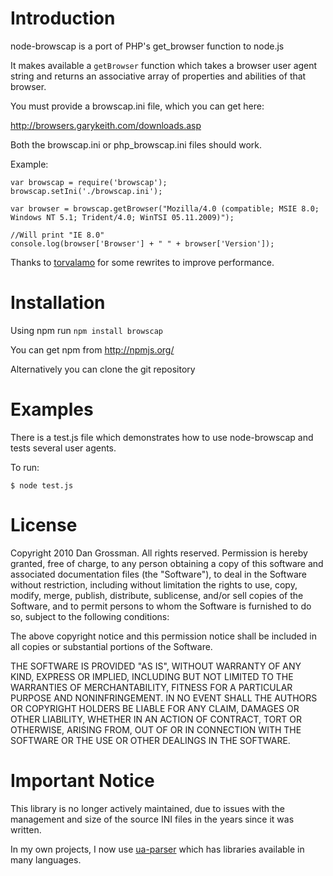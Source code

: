 # Introduction

node-browscap is a port of PHP's get_browser function to node.js

It makes available a `getBrowser` function which takes a browser user agent string 
and returns an associative array of properties and abilities of that browser.

You must provide a browscap.ini file, which you can get here:

http://browsers.garykeith.com/downloads.asp

Both the browscap.ini or php_browscap.ini files should work.

Example:

	var browscap = require('browscap');
	browscap.setIni('./browscap.ini');

	var browser = browscap.getBrowser("Mozilla/4.0 (compatible; MSIE 8.0; Windows NT 5.1; Trident/4.0; WinTSI 05.11.2009)");

	//Will print "IE 8.0"
	console.log(browser['Browser'] + " " + browser['Version']);

Thanks to [torvalamo](http://github.com/torvalamo) for some rewrites to 
improve performance.

# Installation

Using npm run `npm install browscap`

You can get npm from http://npmjs.org/

Alternatively you can clone the git repository

# Examples

There is a test.js file which demonstrates how to use node-browscap and tests
several user agents.

To run:

	$ node test.js

# License

Copyright 2010 Dan Grossman. All rights reserved.
Permission is hereby granted, free of charge, to any person obtaining a copy
of this software and associated documentation files (the "Software"), to
deal in the Software without restriction, including without limitation the
rights to use, copy, modify, merge, publish, distribute, sublicense, and/or
sell copies of the Software, and to permit persons to whom the Software is
furnished to do so, subject to the following conditions:

The above copyright notice and this permission notice shall be included in
all copies or substantial portions of the Software.

THE SOFTWARE IS PROVIDED "AS IS", WITHOUT WARRANTY OF ANY KIND, EXPRESS OR
IMPLIED, INCLUDING BUT NOT LIMITED TO THE WARRANTIES OF MERCHANTABILITY,
FITNESS FOR A PARTICULAR PURPOSE AND NONINFRINGEMENT. IN NO EVENT SHALL THE
AUTHORS OR COPYRIGHT HOLDERS BE LIABLE FOR ANY CLAIM, DAMAGES OR OTHER
LIABILITY, WHETHER IN AN ACTION OF CONTRACT, TORT OR OTHERWISE, ARISING
FROM, OUT OF OR IN CONNECTION WITH THE SOFTWARE OR THE USE OR OTHER DEALINGS
IN THE SOFTWARE. 

# Important Notice

This library is no longer actively maintained, due to issues with the management and size of the source INI files in the years since it was written.

In my own projects, I now use [ua-parser](https://github.com/tobie/ua-parser) which has libraries available in many languages.
